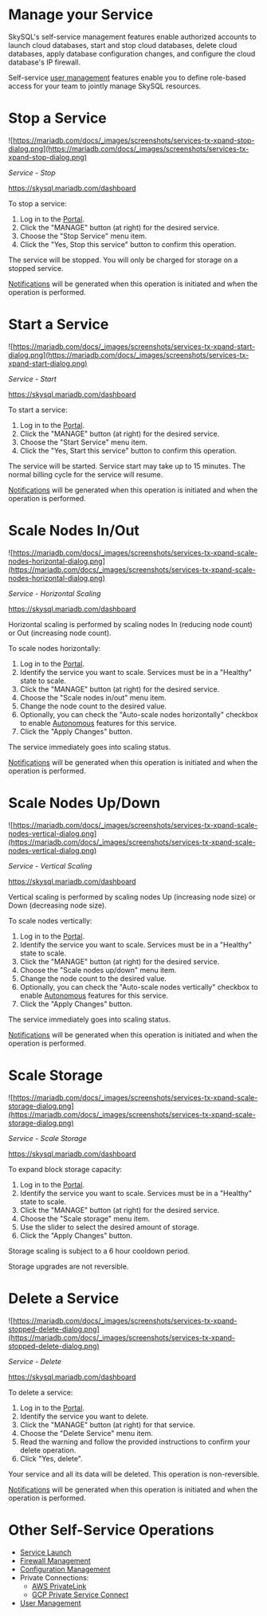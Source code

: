 # Manage your Service

SkySQL's self-service management features enable authorized accounts to launch cloud databases, start and stop cloud databases, delete cloud databases, apply database configuration changes, and configure the cloud database's IP firewall.

Self-service [user management](https://mariadb.com/docs/skysql-dbaas/security/nr-user-management/) features enable you to define role-based access for your team to jointly manage SkySQL resources.

# Stop a Service

![https://mariadb.com/docs/_images/screenshots/services-tx-xpand-stop-dialog.png](https://mariadb.com/docs/_images/screenshots/services-tx-xpand-stop-dialog.png)

*Service - Stop*

https://skysql.mariadb.com/dashboard

To stop a service:

1. Log in to the [Portal](https://mariadb.com/docs/skysql-dbaas/working/nr-portal/).
2. Click the "MANAGE" button (at right) for the desired service.
3. Choose the "Stop Service" menu item.
4. Click the "Yes, Stop this service" button to confirm this operation.

The service will be stopped. You will only be charged for storage on a stopped service.

[Notifications](https://mariadb.com/docs/skysql-dbaas/working/nr-notifications/) will be generated when this operation is initiated and when the operation is performed.

# Start a Service

![https://mariadb.com/docs/_images/screenshots/services-tx-xpand-start-dialog.png](https://mariadb.com/docs/_images/screenshots/services-tx-xpand-start-dialog.png)

*Service - Start*

https://skysql.mariadb.com/dashboard

To start a service:

1. Log in to the [Portal](https://mariadb.com/docs/skysql-dbaas/working/nr-portal/).
2. Click the "MANAGE" button (at right) for the desired service.
3. Choose the "Start Service" menu item.
4. Click the "Yes, Start this service" button to confirm this operation.

The service will be started. Service start may take up to 15 minutes. The normal billing cycle for the service will resume.

[Notifications](https://mariadb.com/docs/skysql-dbaas/working/nr-notifications/) will be generated when this operation is initiated and when the operation is performed.

# Scale Nodes In/Out

![https://mariadb.com/docs/_images/screenshots/services-tx-xpand-scale-nodes-horizontal-dialog.png](https://mariadb.com/docs/_images/screenshots/services-tx-xpand-scale-nodes-horizontal-dialog.png)

*Service - Horizontal Scaling*

https://skysql.mariadb.com/dashboard

Horizontal scaling is performed by scaling nodes In (reducing node count) or Out (increasing node count).

To scale nodes horizontally:

1. Log in to the [Portal](https://mariadb.com/docs/skysql-dbaas/working/nr-portal/).
2. Identify the service you want to scale. Services must be in a "Healthy" state to scale.
3. Click the "MANAGE" button (at right) for the desired service.
4. Choose the "Scale nodes in/out" menu item.
5. Change the node count to the desired value.
6. Optionally, you can check the "Auto-scale nodes horizontally" checkbox to enable [Autonomous](https://mariadb.com/docs/skysql-dbaas/service-management/nr-autonomous/) features for this service.
7. Click the "Apply Changes" button.

The service immediately goes into scaling status.

[Notifications](https://mariadb.com/docs/skysql-dbaas/working/nr-notifications/) will be generated when this operation is initiated and when the operation is performed.

# Scale Nodes Up/Down

![https://mariadb.com/docs/_images/screenshots/services-tx-xpand-scale-nodes-vertical-dialog.png](https://mariadb.com/docs/_images/screenshots/services-tx-xpand-scale-nodes-vertical-dialog.png)

*Service - Vertical Scaling*

https://skysql.mariadb.com/dashboard

Vertical scaling is performed by scaling nodes Up (increasing node size) or Down (decreasing node size).

To scale nodes vertically:

1. Log in to the [Portal](https://mariadb.com/docs/skysql-dbaas/working/nr-portal/).
2. Identify the service you want to scale. Services must be in a "Healthy" state to scale.
3. Click the "MANAGE" button (at right) for the desired service.
4. Choose the "Scale nodes up/down" menu item.
5. Change the node count to the desired value.
6. Optionally, you can check the "Auto-scale nodes vertically" checkbox to enable [Autonomous](https://mariadb.com/docs/skysql-dbaas/service-management/nr-autonomous/) features for this service.
7. Click the "Apply Changes" button.

The service immediately goes into scaling status.

[Notifications](https://mariadb.com/docs/skysql-dbaas/working/nr-notifications/) will be generated when this operation is initiated and when the operation is performed.

# Scale Storage

![https://mariadb.com/docs/_images/screenshots/services-tx-xpand-scale-storage-dialog.png](https://mariadb.com/docs/_images/screenshots/services-tx-xpand-scale-storage-dialog.png)

*Service - Scale Storage*

https://skysql.mariadb.com/dashboard

To expand block storage capacity:

1. Log in to the [Portal](https://mariadb.com/docs/skysql-dbaas/working/nr-portal/).
2. Identify the service you want to scale. Services must be in a "Healthy" state to scale.
3. Click the "MANAGE" button (at right) for the desired service.
4. Choose the "Scale storage" menu item.
5. Use the slider to select the desired amount of storage.
6. Click the "Apply Changes" button.

Storage scaling is subject to a 6 hour cooldown period.

Storage upgrades are not reversible.

# Delete a Service

![https://mariadb.com/docs/_images/screenshots/services-tx-xpand-stopped-delete-dialog.png](https://mariadb.com/docs/_images/screenshots/services-tx-xpand-stopped-delete-dialog.png)

*Service - Delete*

https://skysql.mariadb.com/dashboard

To delete a service:

1. Log in to the [Portal](https://mariadb.com/docs/skysql-dbaas/working/nr-portal/).
2. Identify the service you want to delete.
3. Click the "MANAGE" button (at right) for that service.
4. Choose the "Delete Service" menu item.
5. Read the warning and follow the provided instructions to confirm your delete operation.
6. Click "Yes, delete".

Your service and all its data will be deleted. This operation is non-reversible.

[Notifications](https://mariadb.com/docs/skysql-dbaas/working/nr-notifications/) will be generated when this operation is initiated and when the operation is performed.

# Other Self-Service Operations

- [Service Launch](https://mariadb.com/docs/skysql-dbaas/service-management/nr-launch/)
- [Firewall Management](https://mariadb.com/docs/skysql-dbaas/security/nr-firewall/)
- [Configuration Management](https://mariadb.com/docs/skysql-dbaas/service-management/nr-configuration-management/)
- Private Connections:
    - [AWS PrivateLink](https://mariadb.com/docs/skysql-dbaas/security/nr-private-connections/nr-aws-privatelink/)
    - [GCP Private Service Connect](https://mariadb.com/docs/skysql-dbaas/security/nr-private-connections/nr-gcp-private-service-connect/)
- [User Management](https://mariadb.com/docs/skysql-dbaas/security/nr-user-management/)